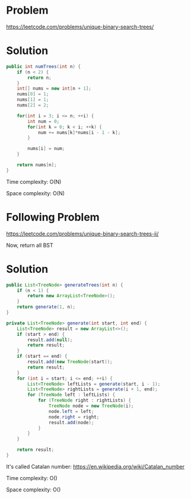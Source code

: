 # Problem
https://leetcode.com/problems/unique-binary-search-trees/


# Solution

```java
public int numTrees(int n) {
    if (n < 2) {
        return n;
    }
    int[] nums = new int[n + 1];
    nums[0] = 1;
    nums[1] = 1;
    nums[2] = 2;

    for(int i = 3; i <= n; ++i) {
        int num = 0;
        for(int k = 0; k < i; ++k) {
            num += nums[k]*nums[i - 1 - k];
        }

        nums[i] = num;
    }

    return nums[n];
}
```

Time complexity: O(N)

Space complexity: O(N)


# Following Problem
https://leetcode.com/problems/unique-binary-search-trees-ii/

Now, return all BST

# Solution

```java
public List<TreeNode> generateTrees(int n) {
    if (n < 1) {
        return new ArrayList<TreeNode>();
    }
    return generate(1, n);
}

private List<TreeNode> generate(int start, int end) {
    List<TreeNode> result = new ArrayList<>();
    if (start > end) {
        result.add(null);
        return result;
    }
    if (start == end) {
        result.add(new TreeNode(start));
        return result;
    }
    for (int i = start; i <= end; ++i) {
        List<TreeNode> leftLists = generate(start, i - 1);
        List<TreeNode> rightLists = generate(i + 1, end);
        for (TreeNode left : leftLists) {
            for (TreeNode right : rightLists) {
                TreeNode node = new TreeNode(i);
                node.left = left;
                node.right = right;
                result.add(node);
            }
        }
    }

    return result;
}
```

It's called Catalan number: https://en.wikipedia.org/wiki/Catalan_number

Time complexity: O()

Space complexity: O()
